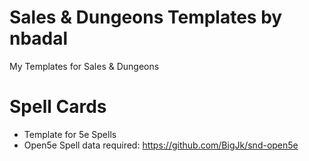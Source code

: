 # Sales & Dungeons Templates by nbadal
My Templates for Sales &amp; Dungeons

# Spell Cards
- Template for 5e Spells
- Open5e Spell data required: https://github.com/BigJk/snd-open5e
